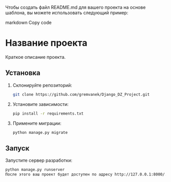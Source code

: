 Чтобы создать файл README.md для вашего проекта на основе шаблона, вы можете использовать следующий пример:

markdown
Copy code
# Название проекта

Краткое описание проекта.

## Установка

1. Склонируйте репозиторий:

    ```bash
    git clone https://github.com/gremvanek/Django_DZ_Project.git
    ```

2. Установите зависимости:

    ```bash
    pip install -r requirements.txt
    ```

3. Примените миграции:

    ```bash
    python manage.py migrate
    ```

## Запуск

Запустите сервер разработки:

```bash
python manage.py runserver
После этого ваш проект будет доступен по адресу http://127.0.0.1:8000/.
